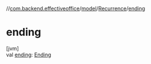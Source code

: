 //[com.backend.effectiveoffice](../../../index.md)/[model](../index.md)/[Recurrence](index.md)/[ending](ending.md)

# ending

[jvm]\
val [ending](ending.md): [Ending](../-ending/index.md)
